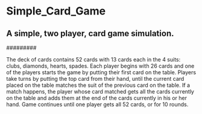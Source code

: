 # Simple_Card_Game

## A simple, two player, card game simulation.
#########

The deck of cards contains 52 cards with 13 cards each in the 4 suits:
clubs, diamonds, hearts, spades. Each player begins with 26 cards and one of the players starts the game
by putting their first card on the table. Players take turns by putting the
top card from their hand, until the current card placed on the table matches
the suit of the previous card on the table. If a match happens, the player
whose card matched gets all the cards currently on the table and adds them
at the end of the cards currently in his or her hand. Game continues until
one player gets all 52 cards, or for 10 rounds.
